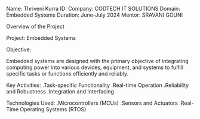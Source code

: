 Name: Thriveni Kurra
ID:
Company: CODTECH IT SOLUTIONS
Domain: Embedded Systems
Duration: June-July 2024
Mentor: SRAVANI GOUNI


Overview of the Project

Project: Embedded Systems

Objective:

Embedded systems are designed with the primary objective of integrating computing power into various devices, equipment, and systems to fulfill specific tasks or functions efficiently and reliably.

Key Activities:
.Task-specific Functionality
.Real-time Operation
.Reliability and Robustness
.Integration and Interfacing

Technologies Used:
.Microcontrollers (MCUs)
.Sensors and Actuators
.Real-Time Operating Systems (RTOS)
